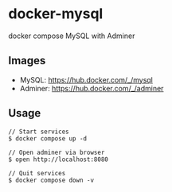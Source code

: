 # docker-mysql

docker compose MySQL with Adminer

## Images

- MySQL: https://hub.docker.com/_/mysql
- Adminer: https://hub.docker.com/_/adminer

## Usage

```console
// Start services
$ docker compose up -d

// Open adminer via browser
$ open http://localhost:8080

// Quit services
$ docker compose down -v
```
